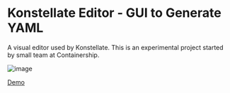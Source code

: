 # Konstellate Editor - GUI to Generate YAML
A visual editor used by Konstellate. This is an experimental project started by small team at Containership.

![image](https://user-images.githubusercontent.com/3777243/52426245-9a7b2480-2acb-11e9-8b4f-da431c1e5941.png)

<a href="https://containership.github.io/konstellate-editor" rel="noopener noreferrer" target="_blank">Demo</a>
